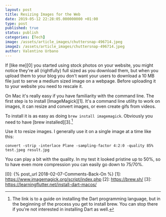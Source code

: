 ```yaml
---
layout: post
title: Resizing Images for the Web
date: 2019-05-12 22:28:05.000000000 +01:00
type: post
published: true
status: publish
categories: [Tech]
image: /assets/article_images/chuttersnap-496714.jpeg
image2: /assets/article_images/chuttersnap-496714.jpeg
author: Valentino Urbano
---
```


<!-- If you're using any kind of images on your website  -->
If [like me][0] you started using stock photos on your website, you might notice they're all (rightfully) full sized as you download them, but when you upload them to your blog you don't want your users to download a 10 MB file just to serve a medium sized image on a webpage. Before uploading it to your website you need to rescale it.

On Mac it's really easy if you have familiarity with the command line. The first step is to install [ImageMagick][1]. It's a command line utility to work on images, it can resize and convert images, or even create gifs from videos.

To install it is as easy as doing `brew install imagemagick`. Obviously you need to have [brew installed][3].[^1]

Use it to resize images. I generally use it on a single image at a time like this:

`convert -strip -interlace Plane -sampling-factor 4:2:0 -quality 85% test.jpeg result.jpg`

You can play a bit with the quality. In my test it looked pristine up to 50%, so to have even more compression you can easily go down to 75/70%.

[^1]: The link is to a guide on installing the Dart programming language, but in the beginning of the process you get to install brew. You can stop there if you're not interested in installing Dart as well.

[0]: {% post_url 2018-02-07-Comments-Back-On %}
[1]: https://www.imagemagick.org/script/index.php
[2]: https://brew.sh/
[3]: https://learningflutter.net/install-dart-macos/